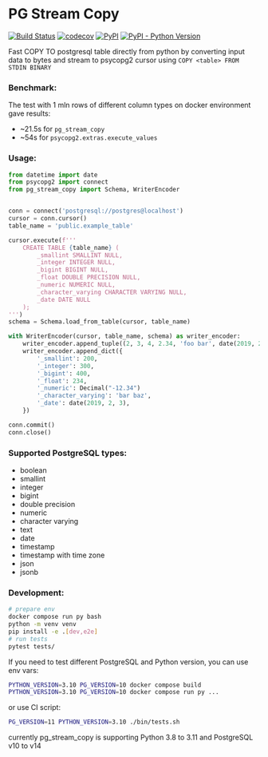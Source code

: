 # PG Stream Copy
[![Build Status](https://travis-ci.com/rtbhouse-apps/pg-stream-copy.svg?branch=master)](https://travis-ci.com/rtbhouse-apps/pg-stream-copy)
[![codecov](https://codecov.io/gh/rtbhouse-apps/pg-stream-copy/branch/master/graph/badge.svg)](https://codecov.io/gh/rtbhouse-apps/pg-stream-copy)
[![PyPI](https://img.shields.io/pypi/v/pg-stream-copy)](https://pypi.org/project/pg-stream-copy/)
[![PyPI - Python Version](https://img.shields.io/pypi/pyversions/pg-stream-copy)](https://pypi.org/project/pg-stream-copy/)

Fast COPY TO postgresql table directly from python by converting input data to bytes and stream to psycopg2 cursor using `COPY <table> FROM STDIN BINARY`

### Benchmark:
The test with 1 mln rows of different column types on docker environment gave results:
* ~21.5s for `pg_stream_copy`
* ~54s for `psycopg2.extras.execute_values`

### Usage:
```python
from datetime import date
from psycopg2 import connect
from pg_stream_copy import Schema, WriterEncoder


conn = connect('postgresql://postgres@localhost')
cursor = conn.cursor()
table_name = 'public.example_table'

cursor.execute(f'''
    CREATE TABLE {table_name} (
        _smallint SMALLINT NULL,
        _integer INTEGER NULL,
        _bigint BIGINT NULL,
        _float DOUBLE PRECISION NULL,
        _numeric NUMERIC NULL,
        _character_varying CHARACTER VARYING NULL,
        _date DATE NULL
    );
''')
schema = Schema.load_from_table(cursor, table_name)

with WriterEncoder(cursor, table_name, schema) as writer_encoder:
    writer_encoder.append_tuple((2, 3, 4, 2.34, 'foo bar', date(2019, 2, 1)))
    writer_encoder.append_dict({
        '_smallint': 200,
        '_integer': 300,
        '_bigint': 400,
        '_float': 234,
        '_numeric': Decimal("-12.34")
        '_character_varying': 'bar baz',
        '_date': date(2019, 2, 3),
    })

conn.commit()
conn.close()

```

### Supported PostgreSQL types:
* boolean
* smallint
* integer
* bigint
* double precision
* numeric
* character varying
* text
* date
* timestamp
* timestamp with time zone
* json
* jsonb


### Development:
```bash
# prepare env
docker compose run py bash
python -m venv venv
pip install -e .[dev,e2e]
# run tests
pytest tests/
```
If you need to test different PostgreSQL and Python version, you can use env vars:
```bash
PYTHON_VERSION=3.10 PG_VERSION=10 docker compose build
PYTHON_VERSION=3.10 PG_VERSION=10 docker compose run py ...
```
or use CI script:
```bash
PG_VERSION=11 PYTHON_VERSION=3.10 ./bin/tests.sh
```
currently pg_stream_copy is supporting Python 3.8 to 3.11 and PostgreSQL v10 to v14
